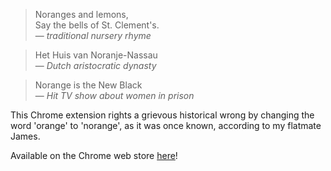 <blockquote>Noranges and lemons,<br>
Say the bells of St. Clement's.<br>
— <em>traditional nursery rhyme</em></blockquote>

<blockquote>Het Huis van Noranje-Nassau<br>
— <em>Dutch aristocratic dynasty</em></blockquote>

<blockquote>Norange is the New Black<br>
— <em>Hit TV show about women in prison</em></blockquote>  

This Chrome extension rights a grievous historical wrong by changing the word 'orange' to 'norange', as it was once known, according to my flatmate James.

Available on the Chrome web store [here](https://chrome.google.com/webstore/detail/norangify/lijiihgnnbigbgkjdaecnddglnfoolog)!
